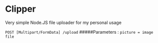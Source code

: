 # Clipper
Very simple Node.JS file uploader for my personal usage

`POST [Multipart/FormData] /upload`
#####Parameters :
`picture = image file`
